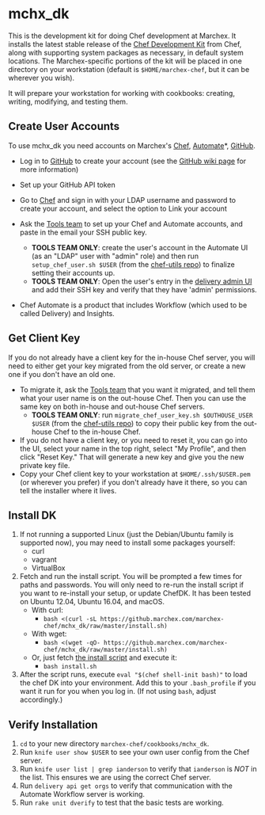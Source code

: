 # mchx_dk

This is the development kit for doing Chef development at Marchex.  It installs the latest stable release of the [Chef Development Kit](https://github.com/chef/chef-dk) from Chef, along with supporting system packages as necessary, in default system locations.  The Marchex-specific portions of the kit will be placed in one directory on your workstation (default is `$HOME/marchex-chef`, but it can be wherever you wish).

It will prepare your workstation for working with cookbooks: creating, writing, modifying, and testing them.


## Create User Accounts

To use mchx_dk you need accounts on Marchex's [Chef](https://chef.marchex.com/), [Automate](https://delivery.marchex.com/)*, [GitHub](https://github.marchex.com/).

* Log in to [GitHub](https://github.marchex.com/) to create your account (see the [GitHub wiki page](http://wiki.marchex.com/index.php/GitHub#Access) for more information)
* Set up your GitHub API token
* Go to [Chef](https://chef.marchex.com/) and sign in with your LDAP username and password to create your account, and select the option to Link your account
* Ask the [Tools team](mailto:tools-team@marchex.com?subject=Please%20set%20up%20my%20Chef%20and%20Automate%20accounts&body=Here%27s%20my%20public%20SSH%20key%20(output%20of%20%60ssh-add%20-L%60%20on%20my%20workstation)%3A) to set up your Chef and Automate accounts, and paste in the email your SSH public key.
  * **TOOLS TEAM ONLY**: create the user's account in the Automate UI (as an "LDAP" user with "admin" role) and then run `setup_chef_user.sh $USER` (from the [chef-utils repo](https://github.marchex.com/marchex-chef/chef-utils/)) to finalize setting their accounts up.
  * **TOOLS TEAM ONLY**: Open the user's entry in the [delivery admin UI](https://delivery.marchex.com/e/marchex/#/users) and add their SSH key and verify that they have 'admin' permissions.

* Chef Automate is a product that includes Workflow (which used to be called Delivery) and Insights.


## Get Client Key

If you do not already have a client key for the in-house Chef server, you will need to either get your key migrated from the old server, or create a new one if you don't have an old one.

* To migrate it, ask the [Tools team](mailto:tools-team@marchex.com?subject=Please%20migrate%20my%20Chef%20key) that you want it migrated, and tell them what your user name is on the out-house Chef.  Then you can use the same key on both in-house and out-house Chef servers.
  * **TOOLS TEAM ONLY**:  run `migrate_chef_user_key.sh $OUTHOUSE_USER $USER` (from the [chef-utils repo](https://github.marchex.com/marchex-chef/chef-utils/)) to copy their public key from the out-house Chef to the in-house Chef.
* If you do not have a client key, or you need to reset it, you can go into the UI, select your name in the top right, select "My Profile", and then click "Reset Key."  That will generate a new key and give you the new private key file.
* Copy your Chef client key to your workstation at `$HOME/.ssh/$USER.pem` (or wherever you prefer) if you don't already have it there, so you can tell the installer where it lives.


## Install DK

1. If not running a supported Linux (just the Debian/Ubuntu family is supported now), you may need to install some packages yourself:
    * curl
    * vagrant
    * VirtualBox
1. Fetch and run the install script. You will be prompted a few times for paths and passwords. You will only need to re-run the install script if you want to re-install your setup, or update ChefDK.  It has been tested on Ubuntu 12.04, Ubuntu 16.04, and macOS.
    * With curl:
        * `bash <(curl -sL https://github.marchex.com/marchex-chef/mchx_dk/raw/master/install.sh)`
    * With wget:
        * `bash <(wget -qO- https://github.marchex.com/marchex-chef/mchx_dk/raw/master/install.sh)`
    * Or, just fetch [the install script](https://github.marchex.com/marchex-chef/mchx_dk/raw/master/install.sh) and execute it:
        * `bash install.sh`
1. After the script runs, execute `eval "$(chef shell-init bash)"` to load the chef DK into your environment.  Add this to your `.bash_profile` if you want it run for you when you log in.  (If not using `bash`, adjust accordingly.)


## Verify Installation

1. `cd` to your new directory `marchex-chef/cookbooks/mchx_dk`.
1. Run `knife user show $USER` to see your own user config from the Chef server.
1. Run `knife user list | grep ianderson` to verify that `ianderson` is *NOT* in the list.  This ensures we are using the correct Chef server.
1. Run `delivery api get orgs` to verify that communication with the Automate Workflow server is working.
1. Run `rake unit dverify` to test that the basic tests are working.

